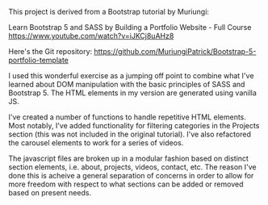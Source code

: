 This project is derived from a Bootstrap tutorial by Muriungi:

Learn Bootstrap 5 and SASS by Building a Portfolio Website - Full Course
https://www.youtube.com/watch?v=iJKCj8uAHz8

Here's the Git repository: https://github.com/MuriungiPatrick/Bootstrap-5-portfolio-template

I used this wonderful exercise as a jumping off point to combine what I've learned about DOM manipulation with the basic principles of SASS and Bootstrap 5. The HTML elements in my version are generated using vanilla JS.

I've created a number of functions to handle repetitive HTML elements. Most notably, I've added functionality for filtering categories in the Projects section (this was not included in the original tutorial). I've also refactored the carousel elements to work for a series of videos.

The javascript files are broken up in a modular fashion based on distinct section elements, i.e. about, projects, videos, contact, etc. The reason I've done this is acheive a general separation of concerns in order to allow for more freedom with respect to what sections can be added or removed based on present needs.
